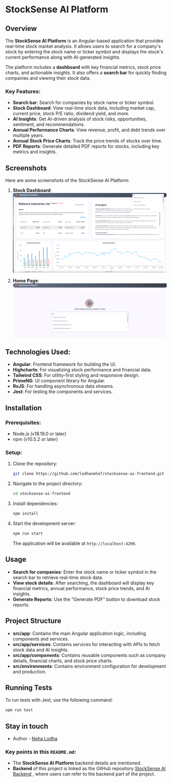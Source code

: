 # StockSense AI Platform

## Overview
The **StockSense AI Platform** is an Angular-based application that provides real-time stock market analysis. It allows users to search for a company's stock by entering the stock name or ticker symbol and displays the stock's current performance along with AI-generated insights.

The platform includes a **dashboard** with key financial metrics, stock price charts, and actionable insights. It also offers a **search bar** for quickly finding companies and viewing their stock data.

### Key Features:
- **Search bar**: Search for companies by stock name or ticker symbol.
- **Stock Dashboard**: View real-time stock data, including market cap, current price, stock P/E ratio, dividend yield, and more.
- **AI Insights**: Get AI-driven analysis of stock risks, opportunities, sentiment, and recommendations.
- **Annual Performance Charts**: View revenue, profit, and debt trends over multiple years.
- **Annual Stock Price Charts**: Track the price trends of stocks over time.
- **PDF Reports**: Generate detailed PDF reports for stocks, including key metrics and insights.

## Screenshots
Here are some screenshots of the StockSense AI Platform:

1. **Stock Dashboard**:
   ![Stock Dashboard](src/app/assets/dashboard.png)

2. **Home Page**:
   ![Home Page](src/app/assets/homepage.png)

## Technologies Used:
- **Angular**: Frontend framework for building the UI.
- **Highcharts**: For visualizing stock performance and financial data.
- **Tailwind CSS**: For utility-first styling and responsive design.
- **PrimeNG**: UI component library for Angular.
- **RxJS**: For handling asynchronous data streams.
- **Jest**: For testing the components and services.

## Installation

### Prerequisites:
- Node.js (v18.19.0 or later)
- npm (v10.5.2 or later)

### Setup:
1. Clone the repository:
    ```bash
    git clone https://github.com/lodhaneha7/stocksense-ai-frontend.git
    ```
   
2. Navigate to the project directory:
    ```bash
    cd stocksense-ai-frontend
    ```

3. Install dependencies:
    ```bash
    npm install
    ```

4. Start the development server:
    ```bash
    npm run start
    ```
   The application will be available at `http://localhost:4200`.

## Usage
- **Search for companies**: Enter the stock name or ticker symbol in the search bar to retrieve real-time stock data.
- **View stock details**: After searching, the dashboard will display key financial metrics, annual performance, stock price trends, and AI insights.
- **Generate Reports**: Use the "Generate PDF" button to download stock reports.

## Project Structure
- **src/app**: Contains the main Angular application logic, including components and services.
- **src/app/services**: Contains services for interacting with APIs to fetch stock data and AI insights.
- **src/app/components**: Contains reusable components such as company details, financial charts, and stock price charts.
- **src/environments**: Contains environment configuration for development and production.

## Running Tests
To run tests with Jest, use the following command:
```bash
npm run test
```


## Stay in touch

- Author - [Neha Lodha](https://www.linkedin.com/in/neha-lodha-507618157/)

### Key points in this `README.md`:
- The **StockSense AI Platform** backend details are mentioned.
- **Backend** of this project is linked as the GitHub repository [StockSense AI Backend](https://github.com/lodhaneha7/stocksense-ai-backend) , where users can refer to the backend part of the project.
